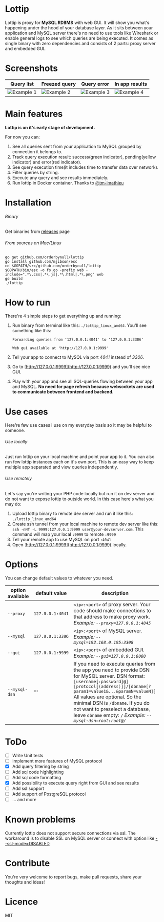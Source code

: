 # Lottip

Lottip is proxy for **MySQL RDBMS** with web GUI. It will show you what's happening under the hood of your database layer.
As it sits between your application and MySQL server there's no need to use tools like Wireshark or enable general logs to see which queries are being executed.
It comes as single binary with zero dependencies and consists of 2 parts: proxy server and embedded GUI.

# Screenshots
|  Query list   |Freezed query|Query error   |In app results       |
|---------------|-------------|--------------|---------------------|
|![Example 1](https://image.ibb.co/fjzeQF/query_list.png)|![Example 2](https://image.ibb.co/iPt65F/sleep.png)|![Example 3](https://image.ibb.co/c464sv/error.png)|![Example 4](https://image.ibb.co/fVCoKa/dialog.png)|

# Main features
**Lottip is on it's early stage of development.**

For now you can:
1. See all queries sent from your application to MySQL grouped by connection it belongs to.
2. Track query execution result: success(green indicator), pending(yellow indicator) and error(red indicator).
3. See query execution time(it includes time to transfer data over network).
4. Filter queries by string.
5. Execute any query and see results immediately.
6. Run lottip in Docker container. Thanks to [@tm-lmathieu](https://github.com/tm-lmathieu)

# Installation
###### Binary
Get binaries from [releases](https://github.com/orderbynull/lottip/releases) page

###### From sources on Mac/Linux
    go get github.com/orderbynull/lottip
    go install github.com/mjibson/esc
    cd $GOPATH/src/github.com/orderbynull/lottip
    $GOPATH/bin/esc -o fs.go -prefix web -include=".*\.css|.*\.js|.*\.html|.*\.png" web
    go build
    ./lottip
    
# How to run
There're 4 simple steps to get everything up and running:
1. Run binary from terminal like this: `./lottip_linux_amd64`.
You'll see something like this:

    `Forwarding queries from '127.0.0.1:4041' to '127.0.0.1:3306'`
    
    `Web gui available at 'http://127.0.0.1:9999'`
     
2. Tell your app to connect to MySQL via port *4041* instead of *3306*.
3. Go to [http://127.0.0.1:9999](http://127.0.0.1:9999) and you'll see nice GUI.
4. Play with your app and see all SQL-queries flowing between your app and MySQL. 
**No need for page refresh because websockets are used to communicate between frontend and backend.**

# Use cases
Here're few use cases i use on my everyday basis so it may be helpful to someone.

###### Use locally
Just run lottip on your local machine and point your app to it.
You can also run few lottip instances each on it's own port. 
This is an easy way to keep multiple app separated and view queries independently.

###### Use remotely
Let's say you're writing your PHP code locally but run it on dev server and do not want to expose lottip to outside world.
In this case here's what you may do:
1. Upload lottip binary to remote dev server and run it like this: `./lottip_linux_amd64`
2. Create ssh tunnel from your local machine to remote dev server like this: `ssh -nNT -L 9999:127.0.0.1:9999 user@your-devserver.com`.
   This command will map your local `:9999` to remote `:9999`
3. Tell your remote app to use MySQL on port `:4041`
4. Open [http://127.0.0.1:9999](http://127.0.0.1:9999) locally.

# Options

You can change default values to whatever you need.

| option available       |  default value  | description                                                                                                          
| ---------------------- |-----------------|-------------------------------------------------------------------------------------------------  
| `--proxy`              | `127.0.0.1:4041`|`<ip>:<port>` of proxy server. Your code should make connections to that address to make proxy work. *Example: `--proxy=127.0.0.1:4045`*        
| `--mysql`              | `127.0.0.1:3306`|`<ip>:<port>` of MySQL server. *Example: `--mysql=192.168.0.195:3308`*
| `--gui`                | `127.0.0.1:9999`|`<ip>:<port>` of embedded GUI. *Example: `--gui=127.0.0.1:8080`*
| `--mysql-dsn`          | `""`            |If you need to execute queries from the app you need to provide DSN for MySQL server. DSN format: `[username[:password]@][protocol[(address)]]/[dbname[?param1=value1&...&paramN=valueN]]` All values are optional. So the minimal DSN is `/dbname`. If you do not want to preselect a database, leave `dbname` empty: `/` *Example: `--mysql-dsn=root:root@/`*

# ToDo
- [ ] Write Unit tests
- [ ] Implement more features of MySQL protocol
- [x] Add query filtering by string
- [ ] Add sql code highlighting
- [ ] Add sql code formatting
- [x] Add possibility to execute query right from GUI and see results
- [ ] Add ssl support
- [ ] Add support of PostgreSQL protocol 
- [ ] ... and more

# Known problems
Currently lottip does not support secure connections via ssl. The workaround is to disable SSL on MySQL server or connect with option like [--ssl-mode=DISABLED](https://dev.mysql.com/doc/refman/5.7/en/secure-connection-options.html#option_general_ssl-mode)

# Contribute
You're very welcome to report bugs, make pull requests, share your thoughts and ideas!

# Licence
MIT

